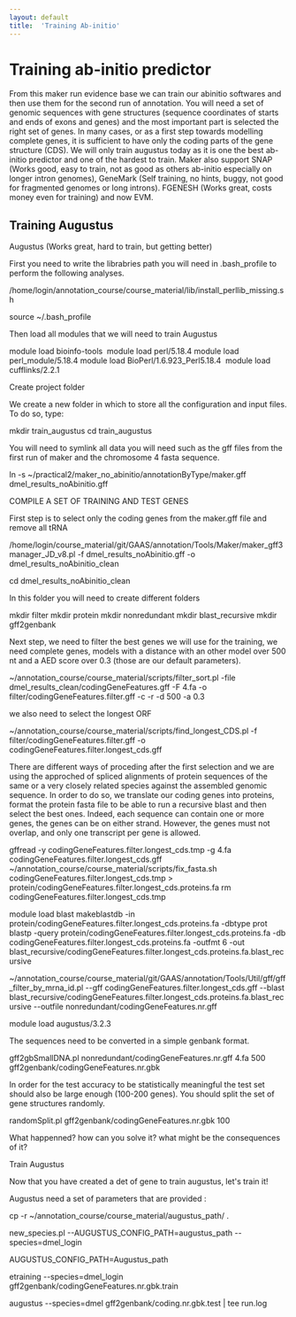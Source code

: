 ```yaml
---
layout: default
title:  'Training Ab-initio'
---
```


# Training ab-initio predictor

From this maker run evidence base we can train our abinitio softwares and then use them for the second run of annotation. 
You will need a set of genomic sequences with gene structures (sequence coordinates of starts and ends of exons and genes) and the most important part is selected the right set of genes. 
In many cases, or as a first step towards modelling complete genes, it is sufficient to have only the coding parts of the gene structure (CDS).
We will only train augustus today as it is one the best ab-initio predictor and one of the hardest to train.
Maker also support SNAP (Works good, easy to train, not as good as others ab-initio especially on longer intron genomes), GeneMark (Self training, no hints, buggy, not good for fragmented genomes or long introns).
FGENESH (Works great, costs money even for training) and now EVM.


## Training Augustus

Augustus (Works great, hard to train, but getting better)

First you need to write the librabries path you will need in .bash_profile to perform the following analyses.

/home/login/annotation_course/course_material/lib/install_perllib_missing.sh

source ~/.bash_profile

Then load all modules that we will need to train Augustus

module load bioinfo-tools 
module load perl/5.18.4
module load perl_module/5.18.4
module load BioPerl/1.6.923_Perl5.18.4 
module load cufflinks/2.2.1

Create project folder

We create a new folder in which to store all the configuration and input files. To do so, type:

mkdir train_augustus
cd train_augustus

You will need to symlink all data you will need such as the gff files from the first run of maker and the chromosome 4 fasta sequence.

ln -s ~/practical2/maker_no_abinitio/annotationByType/maker.gff dmel_results_noAbinitio.gff

COMPILE A SET OF TRAINING AND TEST GENES

First step is to select only the coding genes from the maker.gff file and remove all tRNA

/home/login/course_material/git/GAAS/annotation/Tools/Maker/maker_gff3manager_JD_v8.pl -f dmel_results_noAbinitio.gff -o dmel_results_noAbinitio_clean

cd dmel_results_noAbinitio_clean

In this folder you will need to create different folders

mkdir filter
mkdir protein
mkdir nonredundant
mkdir blast_recursive
mkdir gff2genbank

Next step, we need to filter the best genes we will use for the training, we need complete genes, models with a distance with an other model over 500 nt and a AED score over 0.3 (those are our default parameters).

~/annotation_course/course_material/scripts/filter_sort.pl -file dmel_results_clean/codingGeneFeatures.gff -F 4.fa -o filter/codingGeneFeatures.filter.gff -c -r -d 500 -a 0.3

we also need to select the longest ORF

~/annotation_course/course_material/scripts/find_longest_CDS.pl -f filter/codingGeneFeatures.filter.gff -o codingGeneFeatures.filter.longest_cds.gff

There are different ways of proceding after the first selection and we are using the approched of spliced alignments of protein sequences of the same or a very closely related species against the assembled genomic sequence.
In order to do so, we translate our coding genes into proteins, format the protein fasta file to be able to run a recursive blast and then select the best ones.
Indeed, each sequence can contain one or more genes, the genes can be on either strand. However, the genes must not overlap, and only one transcript per gene is allowed.

gffread -y codingGeneFeatures.filter.longest_cds.tmp -g 4.fa codingGeneFeatures.filter.longest_cds.gff
~/annotation_course/course_material/scripts/fix_fasta.sh codingGeneFeatures.filter.longest_cds.tmp > protein/codingGeneFeatures.filter.longest_cds.proteins.fa 
rm codingGeneFeatures.filter.longest_cds.tmp

module load blast
makeblastdb -in protein/codingGeneFeatures.filter.longest_cds.proteins.fa -dbtype prot
blastp -query protein/codingGeneFeatures.filter.longest_cds.proteins.fa -db codingGeneFeatures.filter.longest_cds.proteins.fa -outfmt 6 -out blast_recursive/codingGeneFeatures.filter.longest_cds.proteins.fa.blast_recursive

~/annotation_course/course_material/git/GAAS/annotation/Tools/Util/gff/gff_filter_by_mrna_id.pl --gff codingGeneFeatures.filter.longest_cds.gff --blast blast_recursive/codingGeneFeatures.filter.longest_cds.proteins.fa.blast_recursive --outfile nonredundant/codingGeneFeatures.nr.gff


module load augustus/3.2.3

The sequences need to be converted in a simple genbank format.

gff2gbSmallDNA.pl nonredundant/codingGeneFeatures.nr.gff 4.fa 500 gff2genbank/codingGeneFeatures.nr.gbk

In order for the test accuracy to be statistically meaningful the test set should also be large enough (100-200 genes). 
You should split the set of gene structures randomly.

randomSplit.pl gff2genbank/codingGeneFeatures.nr.gbk 100

What happenned? how can you solve it? what might be the consequences of it? 


Train Augustus

Now that you have created a det of gene to train augustus, let's train it!

Augustus need a set of parameters that are provided :

cp -r ~/annotation_course/course_material/augustus_path/ .

new_species.pl --AUGUSTUS_CONFIG_PATH=augustus_path --species=dmel_login

AUGUSTUS_CONFIG_PATH=Augustus_path

etraining --species=dmel_login gff2genbank/codingGeneFeatures.nr.gbk.train 

augustus --species=dmel gff2genbank/coding.nr.gbk.test | tee run.log 

